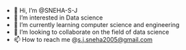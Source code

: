- 👋 Hi, I’m @SNEHA-S-J
- 👀 I’m interested in Data science
- 🌱 I’m currently learning computer science and engineering
- 💞️ I’m looking to collaborate on the field of data science
- 📫 How to reach me @s.j.sneha2005@gmail.com

<!---
SNEHA-S-J/SNEHA-S-J is a ✨ special ✨ repository because its `README.md` (this file) appears on your GitHub profile.
You can click the Preview link to take a look at your changes.
--->
